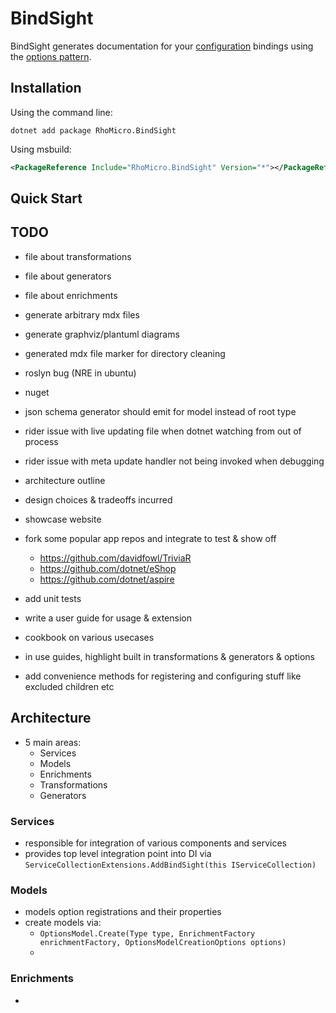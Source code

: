 # BindSight

BindSight generates documentation for your [configuration](https://learn.microsoft.com/en-us/dotnet/core/extensions/configuration) bindings using the [options pattern](https://learn.microsoft.com/en-us/dotnet/core/extensions/options).

## Installation

Using the command line:

```
dotnet add package RhoMicro.BindSight
```

Using msbuild:

```xml
<PackageReference Include="RhoMicro.BindSight" Version="*"></PackageReference>
```

## Quick Start



## TODO

- file about transformations
- file about generators
- file about enrichments

- generate arbitrary mdx files
- generate graphviz/plantuml diagrams

- generated mdx file marker for directory cleaning

- roslyn bug (NRE in ubuntu)

- nuget

- json schema generator should emit for model instead of root type

- rider issue with live updating file when dotnet watching from out of process
- rider issue with meta update handler not being invoked when debugging

- architecture outline
- design choices & tradeoffs incurred
- showcase website
- fork some popular app repos and integrate to test & show off
    - https://github.com/davidfowl/TriviaR
    - https://github.com/dotnet/eShop
    - https://github.com/dotnet/aspire
- add unit tests
- write a user guide for usage & extension
- cookbook on various usecases
- in use guides, highlight built in transformations & generators & options

- add convenience methods for registering and configuring stuff like excluded children etc

## Architecture

- 5 main areas:
    - Services
    - Models
    - Enrichments
    - Transformations
    - Generators

### Services

- responsible for integration of various components and services
- provides top level integration point into DI via `ServiceCollectionExtensions.AddBindSight(this IServiceCollection)`

### Models

- models option registrations and their properties
- create models via:
    - `OptionsModel.Create(Type type, EnrichmentFactory enrichmentFactory, OptionsModelCreationOptions options)`
    -

### Enrichments

-
